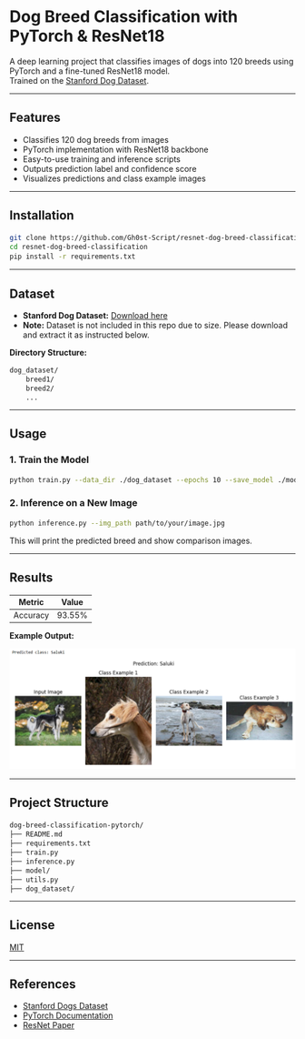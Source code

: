 # Dog Breed Classification with PyTorch & ResNet18

A deep learning project that classifies images of dogs into 120 breeds using PyTorch and a fine-tuned ResNet18 model.  
Trained on the [Stanford Dog Dataset](http://vision.stanford.edu/aditya86/ImageNetDogs/).

---

## Features

- Classifies 120 dog breeds from images
- PyTorch implementation with ResNet18 backbone
- Easy-to-use training and inference scripts
- Outputs prediction label and confidence score
- Visualizes predictions and class example images

---

## Installation

```bash
git clone https://github.com/Gh0st-Script/resnet-dog-breed-classification.git
cd resnet-dog-breed-classification
pip install -r requirements.txt
```

---

## Dataset

- **Stanford Dog Dataset:** [Download here](http://vision.stanford.edu/aditya86/ImageNetDogs/)
- **Note:** Dataset is not included in this repo due to size. Please download and extract it as instructed below.

**Directory Structure:**
```
dog_dataset/
    breed1/
    breed2/
    ...
```

---

## Usage

### **1. Train the Model**

```bash
python train.py --data_dir ./dog_dataset --epochs 10 --save_model ./model/img_class_mdl_final.pth
```

### **2. Inference on a New Image**

```bash
python inference.py --img_path path/to/your/image.jpg
```

This will print the predicted breed and show comparison images.

---

## Results

| Metric      | Value   |
|-------------|---------|
| Accuracy    | 93.55%     |

**Example Output:**

![example](images/example_prediction_1.png)

---

## Project Structure

```
dog-breed-classification-pytorch/
├── README.md
├── requirements.txt
├── train.py
├── inference.py
├── model/
├── utils.py
├── dog_dataset/
```

---

## License

[MIT](LICENSE)

---

## References

- [Stanford Dogs Dataset](http://vision.stanford.edu/aditya86/ImageNetDogs/)
- [PyTorch Documentation](https://pytorch.org/)
- [ResNet Paper](https://arxiv.org/abs/1512.03385)
